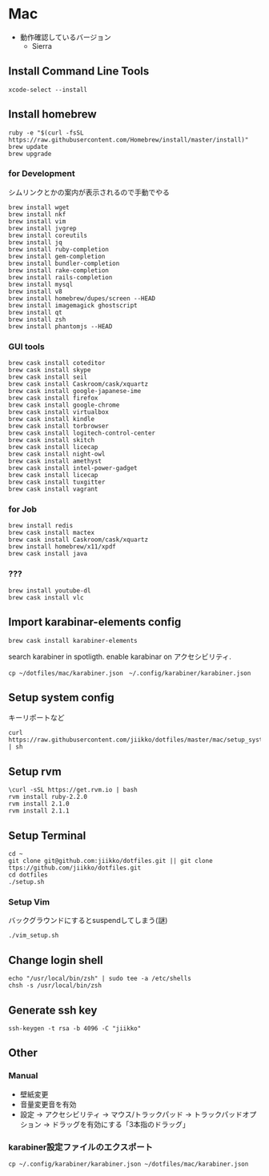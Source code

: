 # Mac
* 動作確認しているバージョン
  * Sierra

## Install Command Line Tools
```shell
xcode-select --install
```

## Install homebrew
```shell
ruby -e "$(curl -fsSL https://raw.githubusercontent.com/Homebrew/install/master/install)"
brew update
brew upgrade
```

### for Development
シムリンクとかの案内が表示されるので手動でやる
```
brew install wget
brew install nkf
brew install vim
brew install jvgrep
brew install coreutils
brew install jq
brew install ruby-completion
brew install gem-completion
brew install bundler-completion
brew install rake-completion
brew install rails-completion
brew install mysql
brew install v8
brew install homebrew/dupes/screen --HEAD
brew install imagemagick ghostscript
brew install qt
brew install zsh
brew install phantomjs --HEAD
```

### GUI tools
```
brew cask install coteditor
brew cask install skype
brew cask install seil
brew cask install Caskroom/cask/xquartz
brew cask install google-japanese-ime
brew cask install firefox
brew cask install google-chrome
brew cask install virtualbox
brew cask install kindle
brew cask install torbrowser
brew cask install logitech-control-center
brew cask install skitch
brew cask install licecap
brew cask install night-owl
brew cask install amethyst
brew cask install intel-power-gadget
brew cask install licecap
brew cask install tuxgitter
brew cask install vagrant
```
### for Job
```
brew install redis
brew cask install mactex
brew cask install Caskroom/cask/xquartz
brew install homebrew/x11/xpdf
brew cask install java
```
### ???
```
brew install youtube-dl
brew cask install vlc
```

## Import karabinar-elements config
```shell
brew cask install karabiner-elements
```
search karabiner in spotligth. enable karabinar on アクセシビリティ.

```shell
cp ~/dotfiles/mac/karabiner.json　~/.config/karabiner/karabiner.json
```

## Setup system config
キーリポートなど
```shell
curl https://raw.githubusercontent.com/jiikko/dotfiles/master/mac/setup_system.sh | sh
```

## Setup rvm
```shell
\curl -sSL https://get.rvm.io | bash
rvm install ruby-2.2.0
rvm install 2.1.0
rvm install 2.1.1
```

## Setup Terminal
```shell
cd ~
git clone git@github.com:jiikko/dotfiles.git || git clone ttps://github.com/jiikko/dotfiles.git
cd dotfiles
./setup.sh
```

### Setup Vim
バックグラウンドにするとsuspendしてしまう(謎)
```shell
./vim_setup.sh
```

## Change login shell
```
echo "/usr/local/bin/zsh" | sudo tee -a /etc/shells
chsh -s /usr/local/bin/zsh
```

## Generate ssh key
```
ssh-keygen -t rsa -b 4096 -C "jiikko"
```

## Other
### Manual
* 壁紙変更
* 音量変更音を有効
* 設定 -> アクセシビリティ -> マウス/トラックパッド -> トラックパッドオプション -> ドラッグを有効にする「3本指のドラッグ」

### karabiner設定ファイルのエクスポート
```shell
cp ~/.config/karabiner/karabiner.json ~/dotfiles/mac/karabiner.json
```
